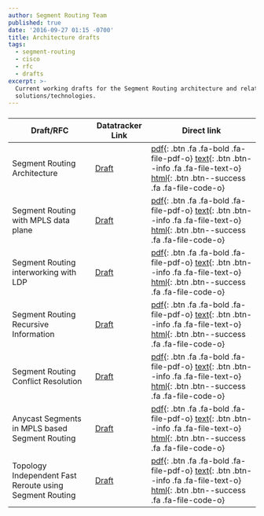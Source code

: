 ```yaml
---
author: Segment Routing Team
published: true
date: '2016-09-27 01:15 -0700'
title: Architecture drafts
tags:
  - segment-routing
  - cisco
  - rfc
  - drafts
excerpt: >-
  Current working drafts for the Segment Routing architecture and related
  solutions/technologies.
---
```


<h3 class="archive-subtitle"></h3>
  
[draft-rfc-1-link]: https://datatracker.ietf.org/doc/draft-ietf-spring-segment-routing/
[draft-rfc-1-pdf]: https://tools.ietf.org/pdf/draft-ietf-spring-segment-routing-09.pdf
[draft-rfc-1-html]: https://tools.ietf.org/html/draft-ietf-spring-segment-routing-09
[draft-rfc-1-text]: https://www.ietf.org/id/draft-ietf-spring-segment-routing-09.txt

[draft-rfc-2-link]: https://datatracker.ietf.org/doc/draft-ietf-spring-segment-routing-mpls/
[draft-rfc-2-pdf]: https://tools.ietf.org/pdf/draft-ietf-spring-segment-routing-mpls-05.pdf
[draft-rfc-2-html]: https://tools.ietf.org/html/draft-ietf-spring-segment-routing-mpls-05
[draft-rfc-2-text]: https://www.ietf.org/id/draft-ietf-spring-segment-routing-mpls-05.txt

[draft-rfc-3-link]: https://datatracker.ietf.org/doc/draft-ietf-spring-segment-routing-ldp-interop/
[draft-rfc-3-pdf]: https://tools.ietf.org/pdf/draft-ietf-spring-segment-routing-ldp-interop-04.pdf
[draft-rfc-3-html]: https://tools.ietf.org/html/draft-ietf-spring-segment-routing-ldp-interop-04
[draft-rfc-3-text]: https://www.ietf.org/id/draft-ietf-spring-segment-routing-ldp-interop-04.txt

[draft-rfc-4-link]: https://datatracker.ietf.org/doc/draft-filsfils-spring-sr-recursing-info/
[draft-rfc-4-pdf]: https://tools.ietf.org/pdf/draft-filsfils-spring-sr-recursing-info-02.pdf
[draft-rfc-4-html]: https://tools.ietf.org/html/draft-filsfils-spring-sr-recursing-info-02
[draft-rfc-4-text]: https://www.ietf.org/id/draft-filsfils-spring-sr-recursing-info-02.txt

[draft-rfc-5-link]: https://datatracker.ietf.org/doc/draft-ietf-spring-conflict-resolution/
[draft-rfc-5-pdf]:  https://tools.ietf.org/pdf/draft-ietf-spring-conflict-resolution-01.pdf
[draft-rfc-5-html]: https://tools.ietf.org/html/draft-ietf-spring-conflict-resolution-01
[draft-rfc-5-text]: https://www.ietf.org/id/draft-ietf-spring-conflict-resolution-01.txt

[draft-rfc-6-link]: https://datatracker.ietf.org/doc/draft-psarkar-spring-mpls-anycast-segments/
[draft-rfc-6-pdf]:  https://www.ietf.org/id/draft-psarkar-spring-mpls-anycast-segments-02.pdf
[draft-rfc-6-html]: https://tools.ietf.org/html/draft-psarkar-spring-mpls-anycast-segments-02
[draft-rfc-6-text]: https://www.ietf.org/id/draft-psarkar-spring-mpls-anycast-segments-02.txt

[draft-rfc-7-link]: https://datatracker.ietf.org/doc/draft-francois-rtgwg-segment-routing-ti-lfa/
[draft-rfc-7-pdf]: https://tools.ietf.org/pdf/draft-francois-rtgwg-segment-routing-ti-lfa-01.pdf
[draft-rfc-7-html]: https://tools.ietf.org/html/draft-francois-rtgwg-segment-routing-ti-lfa-01
[draft-rfc-7-text]: https://www.ietf.org/id/draft-francois-rtgwg-segment-routing-ti-lfa-01.txt





| Draft/RFC            | Datatracker Link   | Direct link                                       |
| --------             | ---------          | -----------                                       |
| Segment Routing Architecture  |  [Draft][draft-rfc-1-link]  |  [ pdf][draft-rfc-1-pdf]{: .btn .fa .fa-bold .fa-file-pdf-o} [ text][draft-rfc-1-text]{: .btn .btn--info .fa .fa-file-text-o} [ html][draft-rfc-1-html]{: .btn .btn--success .fa .fa-file-code-o}                               | 
| Segment Routing with MPLS data plane  |   [Draft][draft-rfc-2-link]  |  [ pdf][draft-rfc-2-pdf]{: .btn .fa .fa-bold .fa-file-pdf-o} [ text][draft-rfc-2-text]{: .btn .btn--info .fa .fa-file-text-o} [ html][draft-rfc-2-html]{: .btn .btn--success .fa .fa-file-code-o}                     |
| Segment Routing interworking with LDP   |   [Draft][draft-rfc-3-link]  |  [ pdf][draft-rfc-3-pdf]{: .btn .fa .fa-bold .fa-file-pdf-o} [ text][draft-rfc-3-text]{: .btn .btn--info .fa .fa-file-text-o} [ html][draft-rfc-3-html]{: .btn .btn--success .fa .fa-file-code-o}                     | 
| Segment Routing Recursive Information   |  [Draft][draft-rfc-4-link]  |  [ pdf][draft-rfc-4-pdf]{: .btn .fa .fa-bold .fa-file-pdf-o} [ text][draft-rfc-4-text]{: .btn .btn--info .fa .fa-file-text-o} [ html][draft-rfc-4-html]{: .btn .btn--success .fa .fa-file-code-o}                     | 
| Segment Routing Conflict Resolution  |   [Draft][draft-rfc-5-link]  |  [ pdf][draft-rfc-5-pdf]{: .btn .fa .fa-bold .fa-file-pdf-o} [ text][draft-rfc-5-text]{: .btn .btn--info .fa .fa-file-text-o} [ html][draft-rfc-5-html]{: .btn .btn--success .fa .fa-file-code-o}                             | 
| Anycast Segments in MPLS based Segment Routing  |       [Draft][draft-rfc-6-link]  |  [ pdf][draft-rfc-6-pdf]{: .btn .fa .fa-bold .fa-file-pdf-o} [ text][draft-rfc-6-text]{: .btn .btn--info .fa .fa-file-text-o} [ html][draft-rfc-6-html]{: .btn .btn--success .fa .fa-file-code-o}        | 
| Topology Independent Fast Reroute using Segment Routing  |[Draft][draft-rfc-7-link]|[ pdf][draft-rfc-7-pdf]{: .btn .fa .fa-bold .fa-file-pdf-o} [ text][draft-rfc-7-text]{: .btn .btn--info .fa .fa-file-text-o} [ html][draft-rfc-7-html]{: .btn .btn--success .fa .fa-file-code-o}        | 

